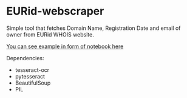 # EURid-webscraper
Simple tool that fetches Domain Name, Registration Date and email of owner from EURid WHOIS website.

<a href="https://colab.research.google.com/drive/1VniY2DtyqOy1PgnCTmrD7-WhzUO7vZ8n?usp=sharing">You can see example in form of notebook here</a>

<p>
Dependencies:
<ul>
  <li>tesseract-ocr</li>
  <li>pytesseract</li>
  <li>BeautifulSoup</li>
  <li>PIL</li>
</ul>
</p>
